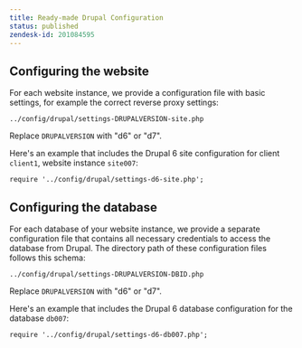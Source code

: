 ```yaml
---
title: Ready-made Drupal Configuration
status: published
zendesk-id: 201084595
---
```


## Configuring the website

For each website instance, we provide a configuration file with basic settings, for example the correct reverse proxy settings:

    ../config/drupal/settings-DRUPALVERSION-site.php

Replace `DRUPALVERSION` with "d6" or "d7".

Here's an example that includes the Drupal 6 site configuration for client `client1`, website instance `site007`:

    require '../config/drupal/settings-d6-site.php';


## Configuring the database

For each database of your website instance, we provide a separate configuration file that contains all necessary credentials to access the database from Drupal. The directory path of these configuration files follows this schema:

    ../config/drupal/settings-DRUPALVERSION-DBID.php
    
Replace `DRUPALVERSION` with "d6" or "d7".

Here's an example that includes the Drupal 6 database configuration for the database `db007`:

    require '../config/drupal/settings-d6-db007.php';

